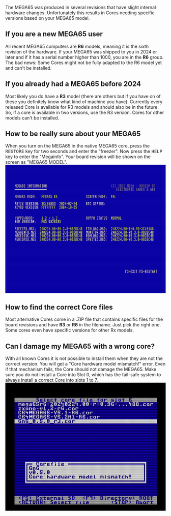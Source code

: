 The MEGA65 was produced in several revisions that have slight internal hardware changes. Unfortunately this results in Cores needing specific versions based on your MEGA65 model.
## If you are a new MEGA65 user
All recent MEGA65 computers are **R6** models, meaning it is the sixth revision of the hardware. If your MEGA65 was shipped to you in 2024 or later and if it has a serial number higher than 1000, you are in the **R6** group.
The bad news: Some Cores might not be fully adapted to the R6 model yet and can't be installed.
## If you already had a MEGA65 before 2024
Most likely you do have a **R3** model (there are others but if you have on of these you definitely know what kind of machine you have). Currently every released Core is available for R3 models and should also be in the future. So, if a core is available in two versions, use the R3 version. Cores for other models can't be installed.
## How to be really sure about your MEGA65
When you turn on the MEGA65 in the native MEGA65 core, press the <kbd>RESTORE</kbd> key for two seconds and enter the "freezer". Now press the <kbd>HELP</kbd> key to enter the "Megainfo". Your board revision will be shown on the screen as "MEGA65 MODEL".
<img src="megainfo.jpg">
## How to find the correct Core files
Most alternative Cores come in a .ZIP file that contains specific files for the board revisions and have **R3** or **R6** in the filename. Just pick the right one. Some cores even have specific versions for other Rx models.
## Can I damage my MEGA65 with a wrong core?
With all known Cores it is not possible to install them when they are not the correct version. You will get a "Core hardware model mismatch!" error. Even if that mechanism fails, the Core should not damage the MEGA65. Make sure you do not install a Core into Slot 0, which has the fail-safe system to always install a correct Core into slots 1 to 7.
<img src="coremismatch.jpg">
